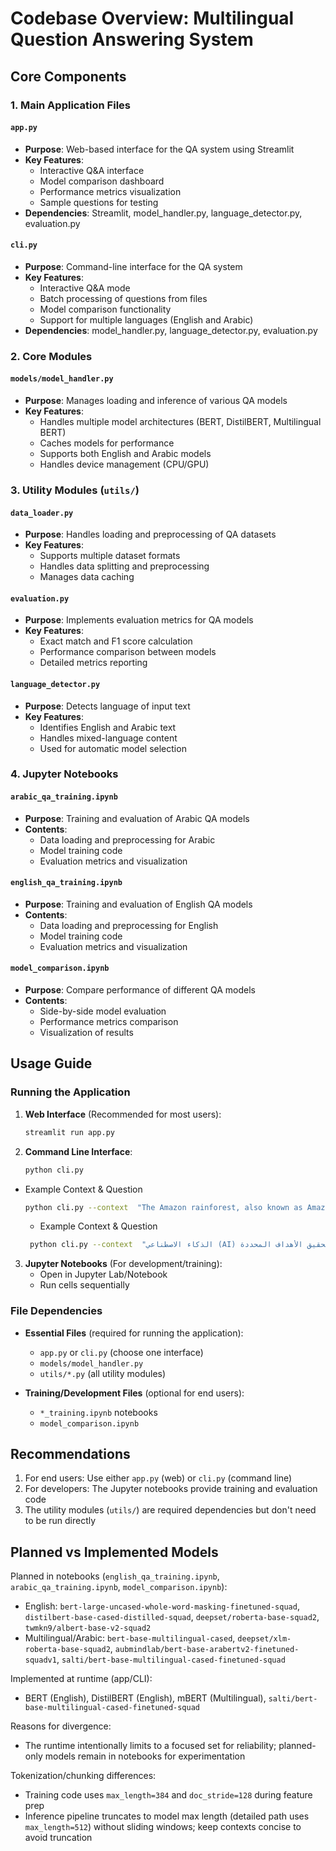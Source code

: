 # Codebase Overview: Multilingual Question Answering System

## Core Components

### 1. Main Application Files

#### `app.py`
- **Purpose**: Web-based interface for the QA system using Streamlit
- **Key Features**:
  - Interactive Q&A interface
  - Model comparison dashboard
  - Performance metrics visualization
  - Sample questions for testing
- **Dependencies**: Streamlit, model_handler.py, language_detector.py, evaluation.py

#### `cli.py`
- **Purpose**: Command-line interface for the QA system
- **Key Features**:
  - Interactive Q&A mode
  - Batch processing of questions from files
  - Model comparison functionality
  - Support for multiple languages (English and Arabic)
- **Dependencies**: model_handler.py, language_detector.py, evaluation.py

### 2. Core Modules

#### `models/model_handler.py`
- **Purpose**: Manages loading and inference of various QA models
- **Key Features**:
  - Handles multiple model architectures (BERT, DistilBERT, Multilingual BERT)
  - Caches models for performance
  - Supports both English and Arabic models
  - Handles device management (CPU/GPU)

### 3. Utility Modules (`utils/`)

#### `data_loader.py`
- **Purpose**: Handles loading and preprocessing of QA datasets
- **Key Features**:
  - Supports multiple dataset formats
  - Handles data splitting and preprocessing
  - Manages data caching

#### `evaluation.py`
- **Purpose**: Implements evaluation metrics for QA models
- **Key Features**:
  - Exact match and F1 score calculation
  - Performance comparison between models
  - Detailed metrics reporting

#### `language_detector.py`
- **Purpose**: Detects language of input text
- **Key Features**:
  - Identifies English and Arabic text
  - Handles mixed-language content
  - Used for automatic model selection

### 4. Jupyter Notebooks

#### `arabic_qa_training.ipynb`
- **Purpose**: Training and evaluation of Arabic QA models
- **Contents**:
  - Data loading and preprocessing for Arabic
  - Model training code
  - Evaluation metrics and visualization

#### `english_qa_training.ipynb`
- **Purpose**: Training and evaluation of English QA models
- **Contents**:
  - Data loading and preprocessing for English
  - Model training code
  - Evaluation metrics and visualization

#### `model_comparison.ipynb`
- **Purpose**: Compare performance of different QA models
- **Contents**:
  - Side-by-side model evaluation
  - Performance metrics comparison
  - Visualization of results

## Usage Guide

### Running the Application

1. **Web Interface** (Recommended for most users):
   ```bash
   streamlit run app.py
   ```

2. **Command Line Interface**:
   ```bash
   python cli.py
   ```

- Example Context & Question 
   ```bash
   python cli.py --context  "The Amazon rainforest, also known as Amazonia, is a moist broadleaf tropical rainforest in the Amazon biome that covers most of the Amazon basin of South America. This basin encompasses 7,000,000 km2 (2,700,000 sq mi), of which 5,500,000 km2 (2,100,000 sq mi) are covered by the rainforest." --question "How much area does the Amazon basin cover?"
   ```

   - Example Context & Question 
   ```bash
    python cli.py --context  "الذكاء الاصطناعي (AI) هو قدرة الأنظمة الحاسوبية على أداء مهام ترتبط عادةً بالذكاء البشري، مثل التعلم، والتفكير، وحل المشكلات، والإدراك، واتخاذ القرارات. وهو مجال بحثي في علوم الحاسوب يُطوّر ويدرس أساليب وبرامج تُمكّن الآلات من إدراك بيئتها واستخدام التعلم والذكاء لاتخاذ إجراءات تُعزز فرصها في تحقيق الأهداف المحددة." --question "ما هو الذكاء الاصطناعي؟"
   ```

3. **Jupyter Notebooks** (For development/training):
   - Open in Jupyter Lab/Notebook
   - Run cells sequentially

### File Dependencies

- **Essential Files** (required for running the application):
  - `app.py` or `cli.py` (choose one interface)
  - `models/model_handler.py`
  - `utils/*.py` (all utility modules)

- **Training/Development Files** (optional for end users):
  - `*_training.ipynb` notebooks
  - `model_comparison.ipynb`

## Recommendations
1. For end users: Use either `app.py` (web) or `cli.py` (command line)
2. For developers: The Jupyter notebooks provide training and evaluation code
3. The utility modules (`utils/`) are required dependencies but don't need to be run directly

## Planned vs Implemented Models

Planned in notebooks (`english_qa_training.ipynb`, `arabic_qa_training.ipynb`, `model_comparison.ipynb`):

- English: `bert-large-uncased-whole-word-masking-finetuned-squad`, `distilbert-base-cased-distilled-squad`, `deepset/roberta-base-squad2`, `twmkn9/albert-base-v2-squad2`
- Multilingual/Arabic: `bert-base-multilingual-cased`, `deepset/xlm-roberta-base-squad2`, `aubmindlab/bert-base-arabertv2-finetuned-squadv1`, `salti/bert-base-multilingual-cased-finetuned-squad`

Implemented at runtime (app/CLI):

- BERT (English), DistilBERT (English), mBERT (Multilingual), `salti/bert-base-multilingual-cased-finetuned-squad`

Reasons for divergence:

- The runtime intentionally limits to a focused set for reliability; planned-only models remain in notebooks for experimentation

Tokenization/chunking differences:

- Training code uses `max_length=384` and `doc_stride=128` during feature prep
- Inference pipeline truncates to model max length (detailed path uses `max_length=512`) without sliding windows; keep contexts concise to avoid truncation
